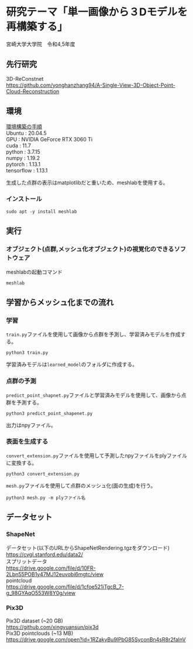 # 研究テーマ「単一画像から３Dモデルを再構築する」  
宮崎大学大学院　令和4,5年度  

## 先行研究
3D-ReConstnet<br>
https://github.com/yonghanzhang94/A-Single-View-3D-Object-Point-Cloud-Reconstruction<br>

## 環境
[環境構築の手順](https://github.com/kawanoichi/PointNet_Master/issues/5)<br>
Ubuntu     : 20.04.5<br>
GPU        : NVIDIA GeForce RTX 3060 Ti<br>
cuda       : 11.7<br>
python     : 3.7.15<br>
numpy      : 1.19.2<br>
pytorch    : 1.13.1<br>
tensorflow : 1.13.1<br>

生成した点群の表示はmatplotlibだと重いため、meshlabを使用する。<br>

### インストール<br>
```
sudo apt -y install meshlab
```
## 実行<br>

### オブジェクト(点群,メッシュ化オブジェクト)の視覚化のできるソフトウェア
meshlabの起動コマンド
```
meshlab
```

## 学習からメッシュ化までの流れ
### 学習
```train.py```ファイルを使用して画像から点群を予測し、学習済みモデルを作成する。
```
python3 train.py
```
学習済みモデルは```learned_model```のフォルダに作成する。

### 点群の予測
```predict_point_shapnet.py```ファイルと学習済みモデルを使用して、画像から点群を予測する。
```
python3 predict_point_shapenet.py
```
出力はnpyファイル。

### 表面を生成する
```convert_extension.py```ファイルを使用して予測したnpyファイルをplyファイルに変換する。
```
python3 convert_extension.py
```

```mesh.py```ファイルを使用して点群のメッシュ化(面の生成)を行う。
```
python3 mesh.py -m plyファイル名
```




## データセット
### ShapeNet
データセット(以下のURLからShapeNetRendering.tgzをダウンロード)<br>
https://cvgl.stanford.edu/data2/<br>
スプリットデータ<br>
https://drive.google.com/file/d/10FR-2Lbn55POB1y47MJ12euvobi6mgtc/view<br>
pointcloud<br>
https://drive.google.com/file/d/1cfoe521iTgcB_7-g_98GYAqO553W8Y0g/view<br>

### Pix3D
Pix3D dataset (~20 GB)<br>
https://github.com/xingyuansun/pix3d<br>
Pix3D pointclouds (~13 MB)<br>
https://drive.google.com/open?id=1RZakyBu9lPbG85SyconBn4sR8r2faInV<br>